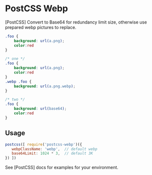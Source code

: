 # PostCSS Webp

[PostCSS] Convert to Base64 for redundancy limit size, otherwise use prepared webp pictures to replace.

```css
.foo {
	background: url(a.png);
	color:red
}
```

```css
/* one */
.foo {
	background: url(a.png);
	color:red
}
.webp .foo {
	background: url(a.png.webp);
}

/* two */
.foo {
	background: url(base64);
	color:red
}
```

## Usage

```js
postcss([ require('postcss-webp')({
   webpClassName: 'webp',  // default webp
   base64Limit: 1024 * 3,  // default 3K
}) ])
```

See [PostCSS] docs for examples for your environment.

